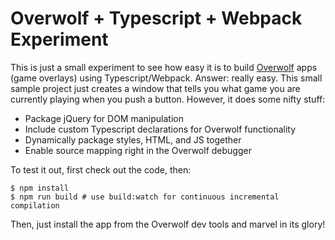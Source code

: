# Overwolf + Typescript + Webpack Experiment

This is just a small experiment to see how easy it is to build [Overwolf](http://overwolf.com) apps (game overlays)
using Typescript/Webpack. Answer: really easy. This small sample project just
creates a window that tells you what game you are currently playing when you
push a button. However, it does some nifty stuff:

- Package jQuery for DOM manipulation
- Include custom Typescript declarations for Overwolf functionality
- Dynamically package styles, HTML, and JS together
- Enable source mapping right in the Overwolf debugger

To test it out, first check out the code, then:

    $ npm install
    $ npm run build # use build:watch for continuous incremental compilation

Then, just install the app from the Overwolf dev tools and marvel in its glory!

